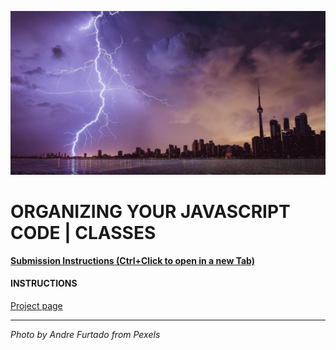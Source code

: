 ![](README.jpg)

# ORGANIZING YOUR JAVASCRIPT CODE | CLASSES

[**Submission Instructions (Ctrl+Click to open in a new Tab)**](https://github.com/SocialHackersAcademy/FrontEndCourseExercises/#instructions)

#### INSTRUCTIONS

[Project page](https://athena.socialhackersacademy.org/topic/project-weather-app/)

---

_Photo by Andre Furtado from Pexels_
